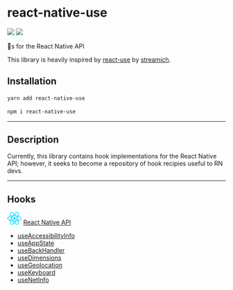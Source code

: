 # react-native-use

<a href="https://codeclimate.com/github/alburdette619/react-native-use/maintainability"><img src="https://api.codeclimate.com/v1/badges/deab61fc8a5d548a7667/maintainability" /></a> <a href="https://codeclimate.com/github/alburdette619/react-native-use/test_coverage"><img src="https://api.codeclimate.com/v1/badges/deab61fc8a5d548a7667/test_coverage" /></a>

🎣s for the React Native API

This library is heavily inspired by [react-use](https://github.com/streamich/react-use) by [streamich](https://github.com/streamich).

## Installation

```bash
yarn add react-native-use
```

```bash
npm i react-native-use
```

------

## Description

Currently, this library contains hook implementations for the React Native API; however, it seeks to become a repository of hook recipies useful to RN devs.

------

## Hooks

![rnlogo] [React Native API](https://facebook.github.io/react-native/)

- [useAccessibilityInfo](./docs/useAccessibilityInfo.md)
- [useAppState](./docs/useAppState.md)
- [useBackHandler](./docs/useBackHandler.md)
- [useDimensions](./docs/useDimensions.md)
- [useGeolocation](./docs/useGeolocation.md)
- [useKeyboard](./docs/useKeyboard.md)
- [useNetInfo](./docs/useNetInfo.md)

[rnlogo]: ./docs/assets/react-icon.png

